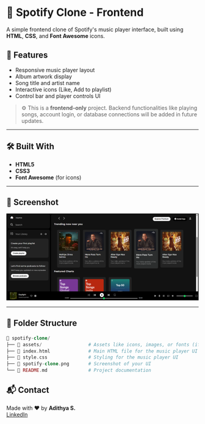 # 🎵 Spotify Clone - Frontend

A simple frontend clone of Spotify's music player interface, built using **HTML**, **CSS**, and **Font Awesome** icons.

## 🚀 Features

- Responsive music player layout
- Album artwork display
- Song title and artist name
- Interactive icons (Like, Add to playlist)
- Control bar and player controls UI

> ⚙️ This is a **frontend-only** project. Backend functionalities like playing songs, account login, or database connections will be added in future updates.

---

## 🛠️ Built With

- **HTML5**  
- **CSS3**
- **Font Awesome** (for icons)

---

## 📸 Screenshot

![Spotify Clone UI](./spotify-clone.png)

---

## 📂 Folder Structure
```php
📁 spotify-clone/
├── 📁 assets/                 # Assets like icons, images, or fonts (if any)
├── 📄 index.html              # Main HTML file for the music player UI
├── 📄 style.css               # Styling for the music player UI
├── 📄 spotify-clone.png       # Screenshot of your UI
└── 📄 README.md               # Project documentation
```

## 📬 Contact

Made with ❤️ by **Adithya S.**  
[LinkedIn](www.linkedin.com/in/adithya-s-027342237)
